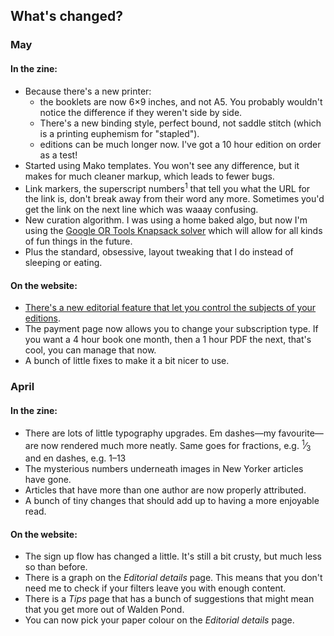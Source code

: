 ## What's changed?

### May

#### In the zine:

- Because there's a new printer:
  - the booklets are now 6&times;9 inches, and not A5. You probably wouldn't notice the difference if they weren't side by side.
  - There's a new binding style, perfect bound, not saddle stitch (which is a printing euphemism for "stapled").
  - editions can be much longer now. I've got a 10 hour edition on order as a test!
- Started using Mako templates. You won't see any difference, but it makes for much cleaner markup, which leads to fewer bugs.
- Link markers, the superscript numbers<sup>1</sup> that tell you what the URL for the link is, don't break away from their word any more. Sometimes you'd get the link on the next line which was waaay confusing.
- New curation algorithm. I was using a home baked algo, but now I'm using the [Google OR Tools Knapsack solver](https://developers.google.com/optimization/bin/knapsack) which will allow for all kinds of fun things in the future.
- Plus the standard, obsessive, layout tweaking that I do instead of sleeping or eating.

#### On the website:

- [There's a new editorial feature that let you control the subjects of your editions](https://twitter.com/WaldenPondZine/status/1264813627069984768).
- The payment page now allows you to change your subscription type. If you want a 4 hour book one month, then a 1 hour PDF the next, that's cool, you can manage that now.
- A bunch of little fixes to make it a bit nicer to use.

### April

#### In the zine:

- There are lots of little typography upgrades. Em dashes&mdash;my
  favourite&mdash;are now rendered much more neatly. Same goes for fractions,
  e.g. <sup>1</sup>&frasl;<sub>3</sub> and en dashes, e.g. 1<span class="wp-ndash">&ndash;</span>13
- The mysterious numbers underneath images in New Yorker articles have gone.
- Articles that have more than one author are now properly attributed.
- A bunch of tiny changes that should add up to having a more enjoyable read.

#### On the website:

- The sign up flow has changed a little. It's still a bit crusty, but much less so than before.
- There is a graph on the <em>Editorial details</em> page. This means that you don't need me to check if your filters leave you with enough content.
- There is a <em>Tips</em> page that has a bunch of suggestions that might mean that you get more out of Walden Pond.
- You can now pick your paper colour on the <em>Editorial details</em> page.

